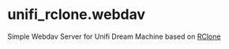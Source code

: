 # unifi_rclone.webdav
Simple Webdav Server for Unifi Dream Machine based on [RClone](https://github.com/rclone/rclone)
